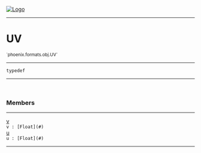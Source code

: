 
[![Logo](../../../../images/logo.png)](../../../../api/index.html)

---



<h1>UV</h1>
<small>`phoenix.formats.obj.UV`</small>



---

`typedef`

---

&nbsp;
&nbsp;



<h3>Members</h3> <hr/><span class="member apipage">
                <a name="v"><a class="lift" href="#v">v</a></a><div class="clear"></div><code class="signature apipage">v : [Float](#)</code><br/></span>
            <span class="small_desc_flat"></span><span class="member apipage">
                <a name="u"><a class="lift" href="#u">u</a></a><div class="clear"></div><code class="signature apipage">u : [Float](#)</code><br/></span>
            <span class="small_desc_flat"></span>







---

&nbsp;
&nbsp;
&nbsp;
&nbsp;